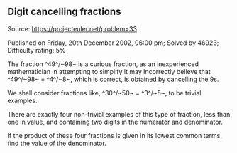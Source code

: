 Digit cancelling fractions
--------------------------

Source: https://projecteuler.net/problem=33

Published on Friday, 20th December 2002, 06:00 pm; Solved by 46923;
Difficulty rating: 5%

The fraction ^49^/~98~ is a curious fraction, as an inexperienced
mathematician in attempting to simplify it may incorrectly believe that
^49^/~98~ = ^4^/~8~, which is correct, is obtained by cancelling the 9s.

We shall consider fractions like, ^30^/~50~ = ^3^/~5~, to be trivial
examples.

There are exactly four non-trivial examples of this type of fraction,
less than one in value, and containing two digits in the numerator and
denominator.

If the product of these four fractions is given in its lowest common
terms, find the value of the denominator.

